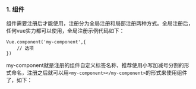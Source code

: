 ### 1. 组件

组件需要注册后才能使用，注册分为全局注册和局部注册两种方式。全局注册后，任何vue实力都可以使用，全局注册示例代码如下：

```vue
Vue.component('my-component',{
	// 选项
})
```

my-component就是注册的组件自定义标签名称，推荐使用小写加减号分割的形式命名，注册之后就可以用`<my-component></my-component>`的形式来使用组件了，如下：

```html

```

